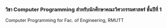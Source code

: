 ### วิชา Computer Programming สำหรับนักศึกษาคณะวิศวกรรมศาสตร์ ชั้นปีที่ 1
Computer Programming for Fac. of Engineering, RMUTT
